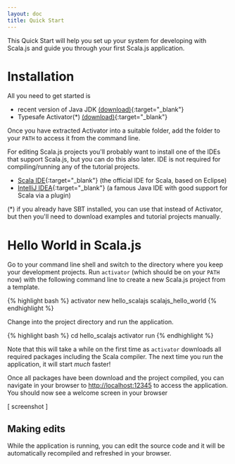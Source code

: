```yaml
---
layout: doc
title: Quick Start
---
```


This Quick Start will help you set up your system for developing with Scala.js and guide you through your
 first Scala.js application.
 
# Installation

All you need to get started is 

* recent version of Java JDK [(download)](http://www.oracle.com/technetwork/java/javase/downloads/jdk8-downloads-2133151.html){:target="_blank"}
* Typesafe Activator(*) [(download)](https://www.typesafe.com/activator/download){:target="_blank"}

Once you have extracted Activator into a suitable folder, add the folder to your `PATH` to access it from the command line.

For editing Scala.js projects you'll probably want to install one of the IDEs that support Scala.js, but you can do this
also later. IDE is not required for compiling/running any of the tutorial projects.
 
* [Scala IDE](http://scala-ide.org/){:target="_blank"} (the official IDE for Scala, based on Eclipse)
* [IntelliJ IDEA](https://www.jetbrains.com/idea/download/){:target="_blank"} (a famous Java IDE with good support for Scala via a plugin)

(*) if you already have SBT installed, you can use that instead of Activator, but then you'll need to download examples
and tutorial projects manually.

# Hello World in Scala.js

Go to your command line shell and switch to the directory where you keep your development projects. Run `activator` (which
should be on your `PATH` now) with the following command line to create a new Scala.js project from a template.

{% highlight bash %}
activator new hello_scalajs scalajs_hello_world
{% endhighlight %}

Change into the project directory and run the application.

{% highlight bash %}
cd hello_scalajs
activator run
{% endhighlight %}

Note that this will take a while on the first time as `activator` downloads all required packages including the Scala compiler.
The next time you run the application, it will start *much* faster!

Once all packages have been download and the project compiled, you can navigate in your browser to <http://localhost:12345>
to access the application. You should now see a welcome screen in your browser
 
[ screenshot ]

## Making edits

While the application is running, you can edit the source code and it will be automatically recompiled and refreshed in your
browser.
